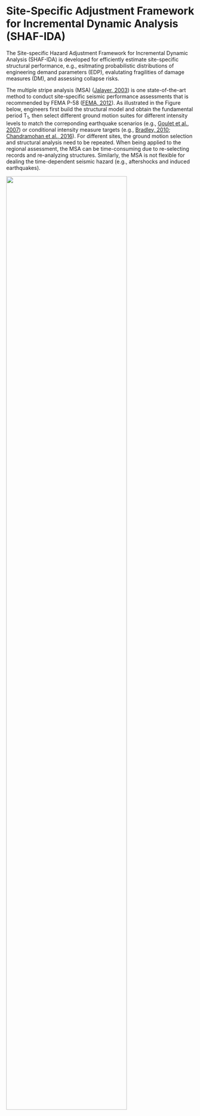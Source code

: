 # Site-Specific Adjustment Framework for Incremental Dynamic Analysis (SHAF-IDA)
The Site-specific Hazard Adjustment Framework for Incremental Dynamic Analysis (SHAF-IDA) is developed for efficiently estimate site-specific structural performance, e.g., esitmating probabilistic distributions of engineering demand parameters (EDP), evalutating fragilities of damage measures (DM), and assessing collapse risks.

The multiple stripe analysis (MSA) ([Jalayer, 2003](https://ui.adsabs.harvard.edu/abs/2003PhDT........34J/abstract)) is one state-of-the-art method to conduct site-specific seismic performance assessments that is recommended by FEMA P-58 ([FEMA, 2012](https://www.fema.gov/media-library/assets/documents/90380)). As illustrated in the Figure below, engineers first build the structural model and obtain the fundamental period T<sub>1</sub>, then select different ground motion suites for different intensity levels to match the correponding earthquake scenarios (e.g., [Goulet et al., 2007](https://onlinelibrary.wiley.com/doi/abs/10.1002/eqe.694)) or conditional intensity measure targets (e.g., [Bradley, 2010](https://onlinelibrary.wiley.com/doi/full/10.1002/eqe.995); [Chandramohan et al., 2016](https://onlinelibrary.wiley.com/doi/full/10.1002/eqe.2711)). For different sites, the ground motion selection and structural analysis need to be repeated. When being applied to the regional assessment, the MSA can be time-consuming due to re-selecting records and re-analyzing structures.  Similarly, the MSA is not flexible for dealing the time-dependent seismic hazard (e.g., aftershocks and induced earthquakes).

<img align="center" width="80%" height="80%" src="https://github.com/kuanshi/shaf-ida/blob/master/doc/image/MSA_vs_SHAF-IDA.png">
